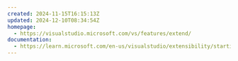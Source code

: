 ```yaml
---
created: 2024-11-15T16:15:13Z
updated: 2024-12-10T08:34:54Z
homepage:
  - https://visualstudio.microsoft.com/vs/features/extend/
documentation:
  - https://learn.microsoft.com/en-us/visualstudio/extensibility/starting-to-develop-visual-studio-extensions
---
```

